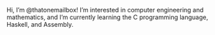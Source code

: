 Hi, I’m @thatonemailbox! I’m interested in computer engineering and mathematics, and I’m currently learning the C programming language, Haskell, and Assembly.

<!---
thatonemailbox/thatonemailbox is a ✨ special ✨ repository because its `README.md` (this file) appears on your GitHub profile.
You can click the Preview link to take a look at your changes.
--->
